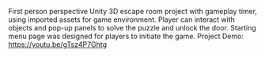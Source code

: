 First person perspective Unity 3D escape room project with gameplay timer, using imported assets for game environment. Player can interact with objects and pop-up panels to solve the puzzle and unlock the door. Starting menu page was designed for players to initiate the game.
Project Demo: https://youtu.be/gTsz4P7Ghtg
